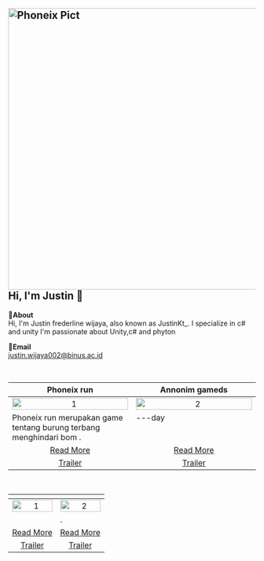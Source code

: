 <img width="1084" height="574" alt="Phoneix Pict" src="https://github.com/user-attachments/assets/c50fb23f-20dc-4c64-b620-9454c681b58c" />Hi, I'm Justin 👋
---
**📌About** <br>
Hi, I'm Justin frederline wijaya, also known as JustinKt_. I specialize in c# and unity 
I'm passionate about Unity,c# and phyton 

**📩Email** <br>
justin.wijaya002@binus.ac.id

<br>

<table width="100%">
  <thead>
    <tr>
      <th width="50%" align="center"><a>Phoneix run </a></th> <!--tittle-->
      <th width="50%" align="center"><a>Annonim gameds</a></th> <!--tittle-->
    </tr>
  </thead>
  <tbody>
    <tr>
      <td align="center">
        <img src="Phoneix Pict.png" alt="1" style="width:100%;height:auto;">
      </td>
      <td align="center">
        <img src="" alt="2" style="width:100%;height:auto;">
      </td>
    </tr>
    <tr>
      <td valign="text-top">Phoneix run merupakan game tentang burung terbang menghindari bom .</td> <!--desc-->
      <td valign="text-top">---day</td> <!--desc-->
    </tr>
    <tr>
      <td align="center"><a href="https://justinkt25.itch.io/phoneix-run">Read More</a></td> <!--link1-->
      <td align="center"><a href="">Read More</a></td> <!--link2-->
    </tr>
    <tr>
      <td align="center"><a href="">Trailer</a></td> <!--link1-->
      <td align="center"><a href="">Trailer</a></td> <!--link2-->
    </tr>
  </tbody>
</table>


<br>


<table width="100%">
  <thead>
    <tr>
      <th width="50%" align="center"><a></a></th> <!--tittle 3-->
      <th width="50%" align="center"><a></a></th> <!--tittle 4-->
    </tr>
  </thead>
  <tbody>
    <tr>
      <td align="center">
        <img src="" alt="1" style="width:100%;height:auto;">
      </td>
      <td align="center">
        <img src="" alt="2" style="width:100%;height:auto;">
      </td>
    </tr>
    <tr>
      <td valign="text-top"></td> <!--desc-->
      <td valign="text-top">.</td> <!--desc-->
    </tr>
    <tr>
      <td align="center"><a href="">Read More</a></td> <!--link 3-->
      <td align="center"><a href="">Read More</a></td> <!--link 4-->
    </tr>
    <tr>
      <td align="center"><a href="">Trailer</a></td> <!--link 3-->
      <td align="center"><a href="">Trailer</a></td> <!--link 4-->
    </tr>
  </tbody>
</table>

